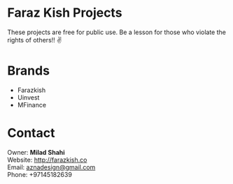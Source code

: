 # Faraz Kish Projects
These projects are free for public use. Be a lesson for those who violate the rights of others!! ✌️  

# Brands
- Farazkish  
- Uinvest  
- MFinance  

# Contact

Owner: **Milad Shahi**  
Website: http://farazkish.co  
Email: aznadesign@gmail.com  
Phone: +97145182639
